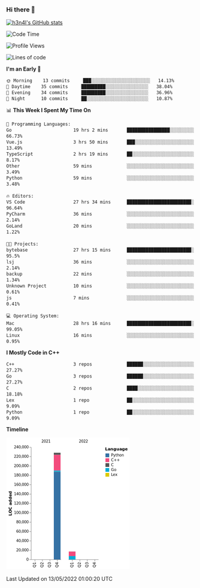 ### Hi there 👋

[![h3n4l's GitHub stats](https://github-readme-stats.vercel.app/api?username=h3n4l&count_private=true&show_icons=true&theme=radical)](https://github.com/h3n4l/github-readme-stats)

<!--START_SECTION:waka-->
![Code Time](http://img.shields.io/badge/Code%20Time-0%20secs-blue)

![Profile Views](http://img.shields.io/badge/Profile%20Views-5-blue)

![Lines of code](https://img.shields.io/badge/From%20Hello%20World%20I%27ve%20Written-245%20Thousand%20lines%20of%20code-blue)

**I'm an Early 🐤** 

```text
🌞 Morning    13 commits     ███░░░░░░░░░░░░░░░░░░░░░░   14.13% 
🌆 Daytime    35 commits     █████████░░░░░░░░░░░░░░░░   38.04% 
🌃 Evening    34 commits     █████████░░░░░░░░░░░░░░░░   36.96% 
🌙 Night      10 commits     ██░░░░░░░░░░░░░░░░░░░░░░░   10.87%

```


📊 **This Week I Spent My Time On** 

```text
💬 Programming Languages: 
Go                       19 hrs 2 mins       ████████████████░░░░░░░░░   66.73% 
Vue.js                   3 hrs 50 mins       ███░░░░░░░░░░░░░░░░░░░░░░   13.49% 
TypeScript               2 hrs 19 mins       ██░░░░░░░░░░░░░░░░░░░░░░░   8.17% 
Other                    59 mins             ░░░░░░░░░░░░░░░░░░░░░░░░░   3.49% 
Python                   59 mins             ░░░░░░░░░░░░░░░░░░░░░░░░░   3.48%

🔥 Editors: 
VS Code                  27 hrs 34 mins      ████████████████████████░   96.64% 
PyCharm                  36 mins             ░░░░░░░░░░░░░░░░░░░░░░░░░   2.14% 
GoLand                   20 mins             ░░░░░░░░░░░░░░░░░░░░░░░░░   1.22%

🐱‍💻 Projects: 
bytebase                 27 hrs 15 mins      ████████████████████████░   95.5% 
lsj                      36 mins             ░░░░░░░░░░░░░░░░░░░░░░░░░   2.14% 
backup                   22 mins             ░░░░░░░░░░░░░░░░░░░░░░░░░   1.34% 
Unknown Project          10 mins             ░░░░░░░░░░░░░░░░░░░░░░░░░   0.61% 
js                       7 mins              ░░░░░░░░░░░░░░░░░░░░░░░░░   0.41%

💻 Operating System: 
Mac                      28 hrs 16 mins      ████████████████████████░   99.05% 
Linux                    16 mins             ░░░░░░░░░░░░░░░░░░░░░░░░░   0.95%

```

**I Mostly Code in C++** 

```text
C++                      3 repos             ██████░░░░░░░░░░░░░░░░░░░   27.27% 
Go                       3 repos             ██████░░░░░░░░░░░░░░░░░░░   27.27% 
C                        2 repos             ████░░░░░░░░░░░░░░░░░░░░░   18.18% 
Lex                      1 repo              ██░░░░░░░░░░░░░░░░░░░░░░░   9.09% 
Python                   1 repo              ██░░░░░░░░░░░░░░░░░░░░░░░   9.09%

```


**Timeline**

![Chart not found](https://raw.githubusercontent.com/h3n4l/h3n4l/main/charts/bar_graph.png) 


 Last Updated on 13/05/2022 01:00:20 UTC
<!--END_SECTION:waka-->

